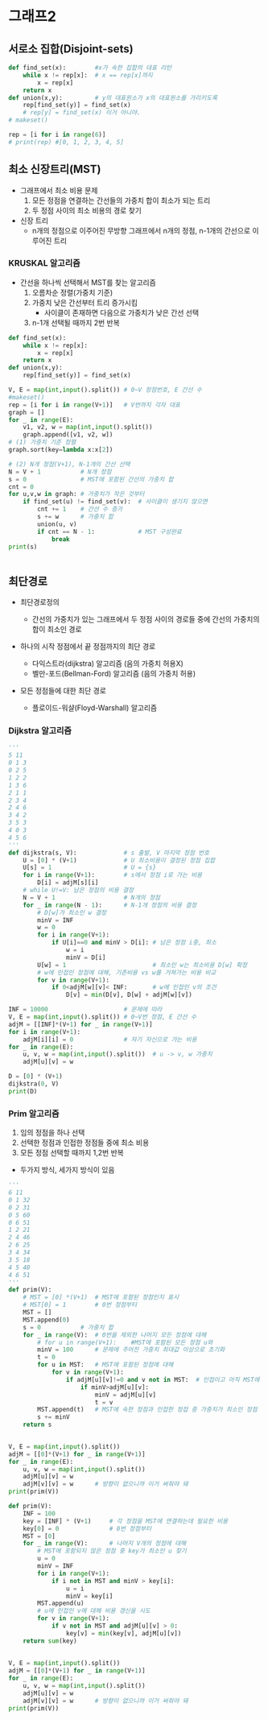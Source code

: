 # 그래프2

## 서로소 집합(Disjoint-sets)
```python
def find_set(x):        #x가 속한 집합의 대표 리턴
    while x != rep[x]:  # x == rep[x]까지
        x = rep[x]
    return x
def union(x,y):         # y의 대표원소가 x의 대표원소를 가리키도록
    rep[find_set(y)] = find_set(x)
    # rep[y] = find_set(x) 이거 아니야.
# makeset()

rep = [i for i in range(6)]
# print(rep) #[0, 1, 2, 3, 4, 5]
```
## 최소 신장트리(MST)
- 그래프에서 최소 비용 문제
    1. 모든 정점을 연결하는 간선들의 가중치 합이 최소가 되는 트리  
    2. 두 정점 사이의 최소 비용의 경로 찾기
- 신장 트리
    - n개의 정점으로 이주어진 무방향 그래프에서 n개의 정점, n-1개의 간선으로 이루어진 트리
### KRUSKAL 알고리즘
- 간선을 하나씩 선택해서 MST를 찾는 알고리즘
    1. 오름차순 정렬(가중치 기준)
    2. 가중치 낮은 간선부터 트리 증가시킴
        - 사이클이 존재하면 다음으로 가중치가 낮은 간선 선택
    3. n-1개 선택될 때까지 2번 반복
    
```python
def find_set(x):
    while x != rep[x]:
        x = rep[x]
    return x
def union(x,y):
    rep[find_set(y)] = find_set(x)

V, E = map(int,input().split()) # 0~V 정점번호, E 간선 수
#makeset()
rep = [i for i in range(V+1)]   # V번까지 각자 대표
graph = []
for _ in range(E):
    v1, v2, w = map(int,input().split())
    graph.append([v1, v2, w])
# (1) 가중치 기준 정렬
graph.sort(key=lambda x:x[2])

# (2) N개 정점(V+1), N-1개의 간선 선택
N = V + 1           # N개 정점
s = 0               # MST에 포함된 간선의 가중치 합
cnt = 0
for u,v,w in graph: # 가중치가 작은 것부터
    if find_set(u) != find_set(v):  # 사이클이 생기지 않으면
        cnt += 1    # 간선 수 증가
        s += w      # 가중치 합
        union(u, v)
        if cnt == N - 1:            # MST 구성완료
            break
print(s)
        
```
## 최단경로
- 최단경로정의
  - 간선의 가중치가 있는 그래프에서 두 정점 사이의 경로들 중에 간선의 가중치의 합이 최소인 경로
  
- 하나의 시작 정점에서 끝 정점까지의 최단 경로
  - 다익스트라(dijkstra) 알고리즘 (음의 가중치 허용X)
  - 벨만-포드(Bellman-Ford) 알고리즘 (음의 가중치 허용)
  
- 모든 정점들에 대한 최단 경로
  - 플로이드-워샬(Floyd-Warshall) 알고리즘
  
### Dijkstra 알고리즘
```python
'''
5 11
0 1 3
0 2 5
1 2 2
1 3 6
2 1 1
2 3 4
2 4 6
3 4 2
3 5 3
4 0 3
4 5 6
'''
def dijkstra(s, V):             # s 출발, V 마지막 정점 번호
    U = [0] * (V+1)             # U 최소비용이 결정된 정점 집합
    U[s] = 1                    # U = {s}
    for i in range(V+1):        # s에서 정점 i로 가는 비용
        D[i] = adjM[s][i]
    # while U!=V: 남은 정점의 비용 결정
    N = V + 1                   # N개의 정점
    for _ in range(N - 1):      # N-1개 정점의 비용 결정
        # D[w]가 최소인 w 결정
        minV = INF
        w = 0
        for i in range(V+1):
            if U[i]==0 and minV > D[i]: # 남은 정점 i중, 최소
                w = i
                minV = D[i]
        U[w] = 1                        # 최소인 w는 최소비용 D[w] 확정
        # w에 인접인 정점에 대해, 기존비용 vs w를 거쳐가는 비용 비교
        for v in range(V+1):
            if 0<adjM[w][v]< INF:       # w에 인접인 v의 조건
                D[v] = min(D[v], D[w] + adjM[w][v])

INF = 10000                     # 문제에 따라
V, E = map(int,input().split()) # 0~V번 정점, E 간선 수
adjM = [[INF]*(V+1) for _ in range(V+1)]
for i in range(V+1):
    adjM[i][i] = 0              # 자기 자신으로 가는 비용
for _ in range(E):
    u, v, w = map(int,input().split())  # u -> v, w 가중치
    adjM[u][v] = w

D = [0] * (V+1)
dijkstra(0, V)
print(D)
```

### Prim 알고리즘
1. 임의 정점을 하나 선택
2. 선택한 정점과 인접한 정점들 중에 최소 비용
3. 모든 정점 선택할 때까지 1,2번 반복
- 두가지 방식, 세가지 방식이 있음

```python
'''
6 11
0 1 32
0 2 31
0 5 60
0 6 51
1 2 21
2 4 46
2 6 25
3 4 34
3 5 18
4 5 40
4 6 51
'''
def prim(V):
    # MST = [0] *(V+1)  # MST에 포함된 정점인지 표시 
    # MST[0] = 1        # 0번 정점부터
    MST = []
    MST.append(0)
    s = 0           # 가중치 합
    for _ in range(V):  # 0번을 제외한 나머지 모든 정점에 대해
        # for u in range(V+1):    #MST에 포함된 모든 정점 u와
        minV = 100      # 문제에 주어진 가중치 최대값 이상으로 초기화
        t = 0
        for u in MST:   # MST에 포함된 정점에 대해
            for v in range(V+1):
                if adjM[u][v]!=0 and v not in MST:  # 인접이고 아직 MST에 속하지 않은 v
                    if minV>adjM[u][v]:
                        minV = adjM[u][v]
                        t = v
        MST.append(t)   # MST에 속한 정점과 인접한 정접 중 가중치가 최소인 정점
        s += minV
    return s
            

V, E = map(int,input().split())
adjM = [[0]*(V+1) for _ in range(V+1)]
for _ in range(E):
    u, v, w = map(int,input().split())
    adjM[u][v] = w
    adjM[v][v] = w      # 방향이 없으니까 이거 써줘야 돼
print(prim(V))
```
```python
def prim(V):
    INF = 100
    key = [INF] * (V+1)     # 각 정점을 MST에 연결하는데 필요한 비용
    key[0] = 0              # 0번 정점부터
    MST = [0]
    for _ in range(V):      # 나머지 V개의 정점에 대해
        # MST에 포함되지 않은 정점 중 key가 최소인 u 찾기
        u = 0
        minV = INF
        for i in range(V+1):
            if i not in MST and minV > key[i]:
                u = i
                minV = key[i]
        MST.append(u)
        # u에 인접인 v에 대해 비용 갱신을 시도
        for v in range(V+1):
            if v not in MST and adjM[u][v] > 0:
                key[v] = min(key[v], adjM[u][v])
    return sum(key)
        
    
V, E = map(int,input().split())
adjM = [[0]*(V+1) for _ in range(V+1)]
for _ in range(E):
    u, v, w = map(int,input().split())
    adjM[u][v] = w
    adjM[v][v] = w      # 방향이 없으니까 이거 써줘야 돼
print(prim(V))
```